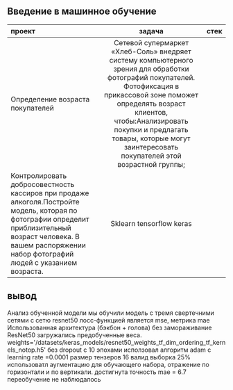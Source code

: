 ## Введение в машинное обучение 
проект| задача| стек
:----------------| :--------------:|-------------------------:
Определение возраста покупателей|Сетевой супермаркет «Хлеб-Соль» внедряет систему компьютерного зрения для обработки фотографий покупателей. Фотофиксация в прикассовой зоне поможет определять возраст клиентов, чтобы:Анализировать покупки и предлагать товары, которые могут заинтересовать покупателей этой возрастной группы;
Контролировать добросовестность кассиров при продаже алкоголя.Постройте модель, которая по фотографии определит приблизительный возраст человека. В вашем распоряжении набор фотографий людей с указанием возраста.| Sklearn tensorflow keras



## вывод
Анализ обученной модели
мы обучили модель с тремя свертечними сетями с сетю resnet50
лосс-функцией является mse, метрика mae
Использованная архитектура (бэкбон + голова) без замораживание ResNet50
загружались предобученные веса. weights='/datasets/keras_models/resnet50_weights_tf_dim_ordering_tf_kernels_notop.h5'
без dropout
с 10 эпохами
исползовал алгоритм adam c learning rate =0.0001
размер тензеров 16
валид выборка 25%
использоватл аугментацию для обучающего набора, отражение по горизонтали и по вертикали.
достигнута точность mae = 6.7
переобучение не наблюдалось
